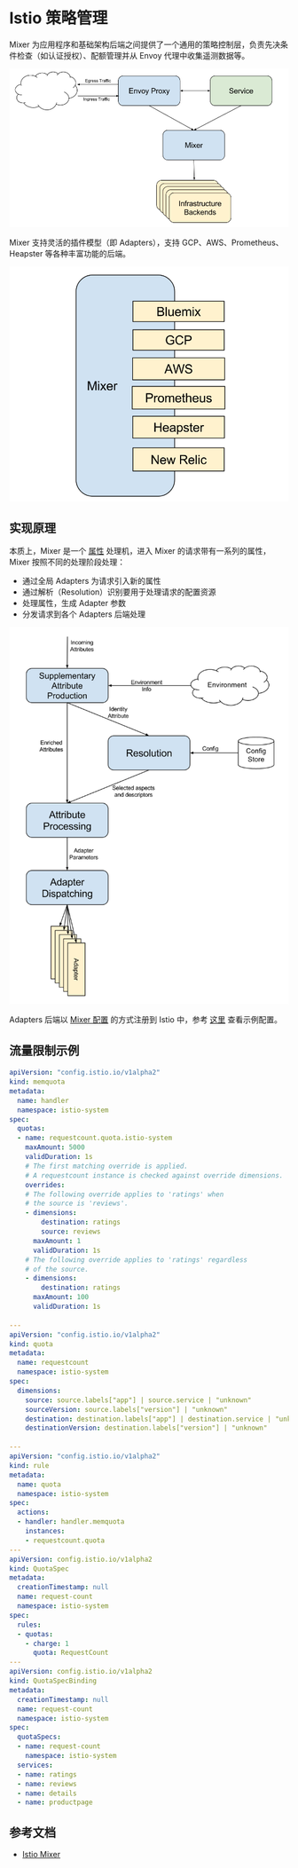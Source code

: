 # Istio 策略管理

Mixer 为应用程序和基础架构后端之间提供了一个通用的策略控制层，负责先决条件检查（如认证授权）、配额管理并从 Envoy 代理中收集遥测数据等。

![](images/istio-mixer.png)

Mixer 支持灵活的插件模型（即 Adapters），支持 GCP、AWS、Prometheus、Heapster 等各种丰富功能的后端。

![](images/istio-adapters.png)


## 实现原理

本质上，Mixer 是一个 [属性](https://istio.io/docs/concepts/policy-and-control/attributes.html) 处理机，进入 Mixer 的请求带有一系列的属性，Mixer 按照不同的处理阶段处理：

- 通过全局 Adapters 为请求引入新的属性
- 通过解析（Resolution）识别要用于处理请求的配置资源
- 处理属性，生成 Adapter 参数
- 分发请求到各个 Adapters 后端处理

![](images/istio-phase.png)

Adapters 后端以 [Mixer 配置](https://istio.io/docs/tasks/policy-enforcement/rate-limiting/) 的方式注册到 Istio 中，参考 [这里](https://raw.githubusercontent.com/istio/istio/master/samples/bookinfo/kube/mixer-rule-ratings-ratelimit.yaml) 查看示例配置。

## 流量限制示例

```yaml
apiVersion: "config.istio.io/v1alpha2"
kind: memquota
metadata:
  name: handler
  namespace: istio-system
spec:
  quotas:
  - name: requestcount.quota.istio-system
    maxAmount: 5000
    validDuration: 1s
    # The first matching override is applied.
    # A requestcount instance is checked against override dimensions.
    overrides:
    # The following override applies to 'ratings' when
    # the source is 'reviews'.
    - dimensions:
        destination: ratings
        source: reviews
      maxAmount: 1
      validDuration: 1s
    # The following override applies to 'ratings' regardless
    # of the source.
    - dimensions:
        destination: ratings
      maxAmount: 100
      validDuration: 1s

---
apiVersion: "config.istio.io/v1alpha2"
kind: quota
metadata:
  name: requestcount
  namespace: istio-system
spec:
  dimensions:
    source: source.labels["app"] | source.service | "unknown"
    sourceVersion: source.labels["version"] | "unknown"
    destination: destination.labels["app"] | destination.service | "unknown"
    destinationVersion: destination.labels["version"] | "unknown"

---
apiVersion: "config.istio.io/v1alpha2"
kind: rule
metadata:
  name: quota
  namespace: istio-system
spec:
  actions:
  - handler: handler.memquota
    instances:
    - requestcount.quota
---
apiVersion: config.istio.io/v1alpha2
kind: QuotaSpec
metadata:
  creationTimestamp: null
  name: request-count
  namespace: istio-system
spec:
  rules:
  - quotas:
    - charge: 1
      quota: RequestCount
---
apiVersion: config.istio.io/v1alpha2
kind: QuotaSpecBinding
metadata:
  creationTimestamp: null
  name: request-count
  namespace: istio-system
spec:
  quotaSpecs:
  - name: request-count
    namespace: istio-system
  services:
  - name: ratings
  - name: reviews
  - name: details
  - name: productpage
```

## 参考文档

- [Istio Mixer](https://istio.io/docs/concepts/policy-and-control/mixer.html)

